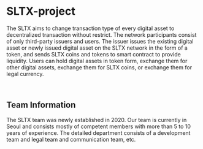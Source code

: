 # SLTX-project

The SLTX aims to change transaction type of every digital asset to decentralized transaction without restrict.
The network participants consist of only third-party issuers and users. The issuer issues the existing digital asset or newly issued digital asset on the SLTX network in the form of a token, and sends SLTX coins and tokens to smart contract to provide liquidity.
Users can hold digital assets in token form, exchange them for other digital assets, exchange them for SLTX coins, or exchange them for legal currency.

<br>

## Team Information

The SLTX team was newly established in 2020.
Our team is currently in Seoul and consists mostly of competent members with more than 5 to 10 years of experience.
The detailed department consists of a development team and legal team and communication team, etc.


<!-- <b> Web Site </b> : http://empt.dev <br/>
<b> White Paper(korean)  </b> : https://SLTXs.io/whitepaper_kr.pdf<br/>
<b> White Paper(chinese) </b> : https://SLTXs.io/whitepaper_cn.pdf<br/>
<b> White Paper(english) </b> : https://SLTXs.io/whitepaper_en.pdf<br/>

<!-- <br>
<br>
<br> -->

<!-- ## Exchange -->
<!-- https://www.foblgate.com/ -->

<!-- <br> -->

<!-- ## Community -->
<!-- <b> KakaoTalk </b> : https://open.kakao.com/o/gxbKjsxc --> 
